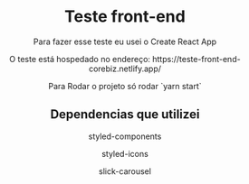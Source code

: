 
<h1 align="center">Teste front-end</h1>

<p align="center">Para fazer esse teste eu usei o Create React App</p>
<p align="center">O teste está hospedado no endereço: <a href="ttps://teste-front-end-corebiz.netlify.app/"></a>https://teste-front-end-corebiz.netlify.app/</p>
<p align="center">Para Rodar o projeto só rodar `yarn start`</p>

<h2 align="center"> Dependencias que utilizei</h2>

<p align="center">styled-components</p>
<p align="center">styled-icons</p>
<p align="center">slick-carousel</p>
